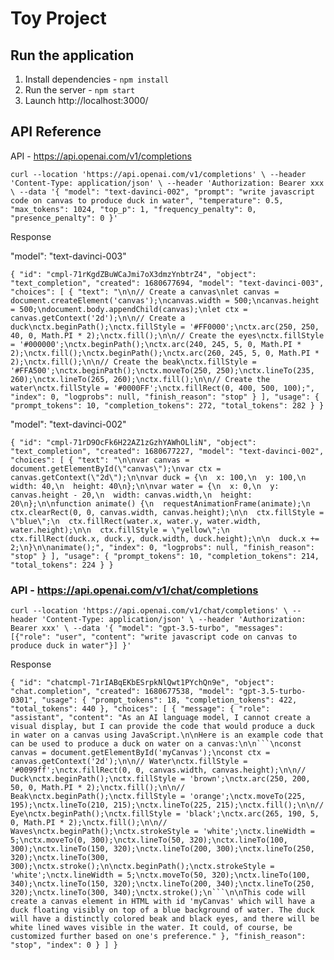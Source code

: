# Toy Project

## Run the application

1. Install dependencies - `npm install`
2. Run the server - `npm start`
3. Launch http://localhost:3000/
 

## API Reference

API - https://api.openai.com/v1/completions

`curl --location 'https://api.openai.com/v1/completions' \
--header 'Content-Type: application/json' \
--header 'Authorization: Bearer xxx \
--data '{
    "model": "text-davinci-002",
    "prompt": "write javascript code on canvas to produce duck in water",
    "temperature": 0.5,
    "max_tokens": 1024,
    "top_p": 1,
    "frequency_penalty": 0,
    "presence_penalty": 0
  }'`


Response 

"model": "text-davinci-003"

`{
    "id": "cmpl-71rKgdZBuWCaJmi7oX3dmzYnbtrZ4",
    "object": "text_completion",
    "created": 1680677694,
    "model": "text-davinci-003",
    "choices": [
        {
            "text": "\n\n// Create a canvas\nlet canvas = document.createElement('canvas');\ncanvas.width = 500;\ncanvas.height = 500;\ndocument.body.appendChild(canvas);\nlet ctx = canvas.getContext('2d');\n\n// Create a duck\nctx.beginPath();\nctx.fillStyle = '#FF0000';\nctx.arc(250, 250, 40, 0, Math.PI * 2);\nctx.fill();\n\n// Create the eyes\nctx.fillStyle = '#000000';\nctx.beginPath();\nctx.arc(240, 245, 5, 0, Math.PI * 2);\nctx.fill();\nctx.beginPath();\nctx.arc(260, 245, 5, 0, Math.PI * 2);\nctx.fill();\n\n// Create the beak\nctx.fillStyle = '#FFA500';\nctx.beginPath();\nctx.moveTo(250, 250);\nctx.lineTo(235, 260);\nctx.lineTo(265, 260);\nctx.fill();\n\n// Create the water\nctx.fillStyle = '#0000FF';\nctx.fillRect(0, 400, 500, 100);",
            "index": 0,
            "logprobs": null,
            "finish_reason": "stop"
        }
    ],
    "usage": {
        "prompt_tokens": 10,
        "completion_tokens": 272,
        "total_tokens": 282
    }
}`


"model": "text-davinci-002"

`{
    "id": "cmpl-71rD9OcFk6H22AZ1zGzhYAWhOLliN",
    "object": "text_completion",
    "created": 1680677227,
    "model": "text-davinci-002",
    "choices": [
        {
            "text": "\n\nvar canvas = document.getElementById(\"canvas\");\nvar ctx = canvas.getContext(\"2d\");\n\nvar duck = {\n  x: 100,\n  y: 100,\n  width: 40,\n  height: 40\n};\n\nvar water = {\n  x: 0,\n  y: canvas.height - 20,\n  width: canvas.width,\n  height: 20\n};\n\nfunction animate() {\n  requestAnimationFrame(animate);\n  ctx.clearRect(0, 0, canvas.width, canvas.height);\n\n  ctx.fillStyle = \"blue\";\n  ctx.fillRect(water.x, water.y, water.width, water.height);\n\n  ctx.fillStyle = \"yellow\";\n  ctx.fillRect(duck.x, duck.y, duck.width, duck.height);\n\n  duck.x += 2;\n}\n\nanimate();",
            "index": 0,
            "logprobs": null,
            "finish_reason": "stop"
        }
    ],
    "usage": {
        "prompt_tokens": 10,
        "completion_tokens": 214,
        "total_tokens": 224
    }
}`


### API - https://api.openai.com/v1/chat/completions

`curl --location 'https://api.openai.com/v1/chat/completions' \
--header 'Content-Type: application/json' \
--header 'Authorization: Bearer xxx' \
--data '{
    "model": "gpt-3.5-turbo",
    "messages": [{"role": "user", "content": "write javascript code on canvas to produce duck in water"}]
  }'`

Response 

`{
    "id": "chatcmpl-71rIABqEKbESrpkNlQwt1PYchQn9e",
    "object": "chat.completion",
    "created": 1680677538,
    "model": "gpt-3.5-turbo-0301",
    "usage": {
        "prompt_tokens": 18,
        "completion_tokens": 422,
        "total_tokens": 440
    },
    "choices": [
        {
            "message": {
                "role": "assistant",
                "content": "As an AI language model, I cannot create a visual display, but I can provide the code that would produce a duck in water on a canvas using JavaScript.\n\nHere is an example code that can be used to produce a duck on water on a canvas:\n\n```\nconst canvas = document.getElementById('myCanvas');\nconst ctx = canvas.getContext('2d');\n\n// Water\nctx.fillStyle = '#0099ff';\nctx.fillRect(0, 0, canvas.width, canvas.height);\n\n// Duck\nctx.beginPath();\nctx.fillStyle = 'brown';\nctx.arc(250, 200, 50, 0, Math.PI * 2);\nctx.fill();\n\n// Beak\nctx.beginPath();\nctx.fillStyle = 'orange';\nctx.moveTo(225, 195);\nctx.lineTo(210, 215);\nctx.lineTo(225, 215);\nctx.fill();\n\n// Eye\nctx.beginPath();\nctx.fillStyle = 'black';\nctx.arc(265, 190, 5, 0, Math.PI * 2);\nctx.fill();\n\n// Waves\nctx.beginPath();\nctx.strokeStyle = 'white';\nctx.lineWidth = 5;\nctx.moveTo(0, 300);\nctx.lineTo(50, 320);\nctx.lineTo(100, 300);\nctx.lineTo(150, 320);\nctx.lineTo(200, 300);\nctx.lineTo(250, 320);\nctx.lineTo(300, 300);\nctx.stroke();\n\nctx.beginPath();\nctx.strokeStyle = 'white';\nctx.lineWidth = 5;\nctx.moveTo(50, 320);\nctx.lineTo(100, 340);\nctx.lineTo(150, 320);\nctx.lineTo(200, 340);\nctx.lineTo(250, 320);\nctx.lineTo(300, 340);\nctx.stroke();\n```\n\nThis code will create a canvas element in HTML with id 'myCanvas' which will have a duck floating visibly on top of a blue background of water. The duck will have a distinctly colored beak and black eyes, and there will be white lined waves visible in the water. It could, of course, be customized further based on one's preference."
            },
            "finish_reason": "stop",
            "index": 0
        }
    ]
}`


